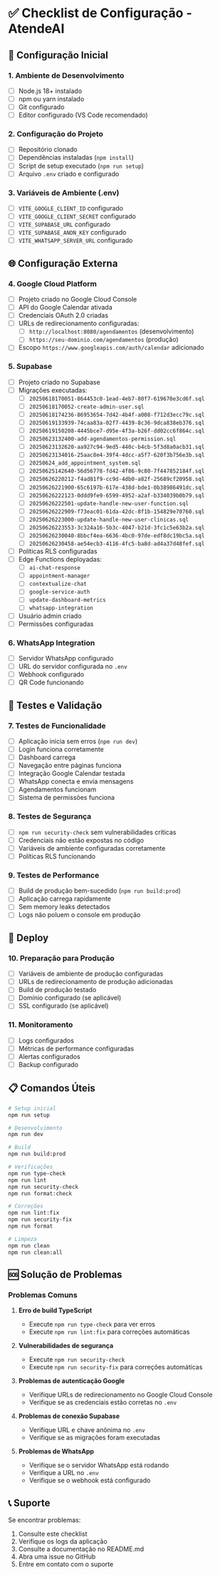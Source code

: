 # ✅ Checklist de Configuração - AtendeAI

## 🔧 Configuração Inicial

### 1. Ambiente de Desenvolvimento
- [ ] Node.js 18+ instalado
- [ ] npm ou yarn instalado
- [ ] Git configurado
- [ ] Editor configurado (VS Code recomendado)

### 2. Configuração do Projeto
- [ ] Repositório clonado
- [ ] Dependências instaladas (`npm install`)
- [ ] Script de setup executado (`npm run setup`)
- [ ] Arquivo `.env` criado e configurado

### 3. Variáveis de Ambiente (.env)
- [ ] `VITE_GOOGLE_CLIENT_ID` configurado
- [ ] `VITE_GOOGLE_CLIENT_SECRET` configurado
- [ ] `VITE_SUPABASE_URL` configurado
- [ ] `VITE_SUPABASE_ANON_KEY` configurado
- [ ] `VITE_WHATSAPP_SERVER_URL` configurado

## 🌐 Configuração Externa

### 4. Google Cloud Platform
- [ ] Projeto criado no Google Cloud Console
- [ ] API do Google Calendar ativada
- [ ] Credenciais OAuth 2.0 criadas
- [ ] URLs de redirecionamento configuradas:
  - [ ] `http://localhost:8080/agendamentos` (desenvolvimento)
  - [ ] `https://seu-dominio.com/agendamentos` (produção)
- [ ] Escopo `https://www.googleapis.com/auth/calendar` adicionado

### 5. Supabase
- [ ] Projeto criado no Supabase
- [ ] Migrações executadas:
  - [ ] `20250618170051-864453c0-1ead-4eb7-80f7-619670e3cd6f.sql`
  - [ ] `20250618170052-create-admin-user.sql`
  - [ ] `20250618174236-86953654-7d42-4b4f-a008-f712d3ecc79c.sql`
  - [ ] `20250619133939-74caa83a-02f7-4439-8c36-9dca838eb376.sql`
  - [ ] `20250619150208-4445bce7-d95e-4f3a-b26f-dd02cc6f864c.sql`
  - [ ] `20250623132400-add-agendamentos-permission.sql`
  - [ ] `20250623132620-aa927c94-9ed5-440c-b4cb-5f3d8a0acb31.sql`
  - [ ] `20250623134016-25aac8e4-39f4-4dcc-a5f7-620f3b756e3b.sql`
  - [ ] `20250624_add_appointment_system.sql`
  - [ ] `20250625142640-56d56778-fd42-4f86-9c80-7f447852184f.sql`
  - [ ] `20250626220212-f4ad81f9-cc9d-4db0-a82f-25689cf20958.sql`
  - [ ] `20250626221900-65c6197b-617e-438d-bde1-0b38986491dc.sql`
  - [ ] `20250626222123-0ddd9fe9-6599-4952-a2af-b334039b0b79.sql`
  - [ ] `20250626222501-update-handle-new-user-function.sql`
  - [ ] `20250626222909-f73eac01-61da-42dc-8f1b-154829e70760.sql`
  - [ ] `20250626223000-update-handle-new-user-clinicas.sql`
  - [ ] `20250626223553-3c324a16-5b3c-4047-b21d-3fc1c5e63b2a.sql`
  - [ ] `20250626230040-8bbcf4ea-6636-4bc0-97de-edf8dc19bc5a.sql`
  - [ ] `20250626230458-ae54ecb3-4116-4fc5-ba8d-ad4a37d48fef.sql`
- [ ] Políticas RLS configuradas
- [ ] Edge Functions deployadas:
  - [ ] `ai-chat-response`
  - [ ] `appointment-manager`
  - [ ] `contextualize-chat`
  - [ ] `google-service-auth`
  - [ ] `update-dashboard-metrics`
  - [ ] `whatsapp-integration`
- [ ] Usuário admin criado
- [ ] Permissões configuradas

### 6. WhatsApp Integration
- [ ] Servidor WhatsApp configurado
- [ ] URL do servidor configurada no `.env`
- [ ] Webhook configurado
- [ ] QR Code funcionando

## 🧪 Testes e Validação

### 7. Testes de Funcionalidade
- [ ] Aplicação inicia sem erros (`npm run dev`)
- [ ] Login funciona corretamente
- [ ] Dashboard carrega
- [ ] Navegação entre páginas funciona
- [ ] Integração Google Calendar testada
- [ ] WhatsApp conecta e envia mensagens
- [ ] Agendamentos funcionam
- [ ] Sistema de permissões funciona

### 8. Testes de Segurança
- [ ] `npm run security-check` sem vulnerabilidades críticas
- [ ] Credenciais não estão expostas no código
- [ ] Variáveis de ambiente configuradas corretamente
- [ ] Políticas RLS funcionando

### 9. Testes de Performance
- [ ] Build de produção bem-sucedido (`npm run build:prod`)
- [ ] Aplicação carrega rapidamente
- [ ] Sem memory leaks detectados
- [ ] Logs não poluem o console em produção

## 🚀 Deploy

### 10. Preparação para Produção
- [ ] Variáveis de ambiente de produção configuradas
- [ ] URLs de redirecionamento de produção adicionadas
- [ ] Build de produção testado
- [ ] Domínio configurado (se aplicável)
- [ ] SSL configurado (se aplicável)

### 11. Monitoramento
- [ ] Logs configurados
- [ ] Métricas de performance configuradas
- [ ] Alertas configurados
- [ ] Backup configurado

## 📋 Comandos Úteis

```bash
# Setup inicial
npm run setup

# Desenvolvimento
npm run dev

# Build
npm run build:prod

# Verificações
npm run type-check
npm run lint
npm run security-check
npm run format:check

# Correções
npm run lint:fix
npm run security-fix
npm run format

# Limpeza
npm run clean
npm run clean:all
```

## 🆘 Solução de Problemas

### Problemas Comuns

1. **Erro de build TypeScript**
   - Execute `npm run type-check` para ver erros
   - Execute `npm run lint:fix` para correções automáticas

2. **Vulnerabilidades de segurança**
   - Execute `npm run security-check`
   - Execute `npm run security-fix` para correções automáticas

3. **Problemas de autenticação Google**
   - Verifique URLs de redirecionamento no Google Cloud Console
   - Verifique se as credenciais estão corretas no `.env`

4. **Problemas de conexão Supabase**
   - Verifique URL e chave anônima no `.env`
   - Verifique se as migrações foram executadas

5. **Problemas de WhatsApp**
   - Verifique se o servidor WhatsApp está rodando
   - Verifique a URL no `.env`
   - Verifique se o webhook está configurado

## 📞 Suporte

Se encontrar problemas:
1. Consulte este checklist
2. Verifique os logs da aplicação
3. Consulte a documentação no README.md
4. Abra uma issue no GitHub
5. Entre em contato com o suporte 